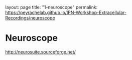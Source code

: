layout: page
title: "1-neuroscope"
permalink: https://peyrachelab.github.io/IPN-Workshop-Extracellular-Recordings/neuroscope

# Neuroscope 

http://neurosuite.sourceforge.net/
